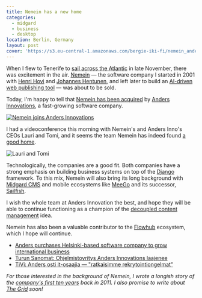 ```yaml
---
title: Nemein has a new home
categories:
  - midgard
  - business
  - desktop
location: Berlin, Germany
layout: post
cover: 'https://s3.eu-central-1.amazonaws.com/bergie-iki-fi/nemein_anders.png'
---
```

When I flew to Tenerife to [sail across the Atlantic](https://www.flickr.com/photos/bergie/sets/72157649721117029/) in late November, there was excitement in the air. [Nemein](http://nemein.com/) &mdash; the software company I started in 2001 with [Henri Hovi](http://www.patidure.com/) and [Johannes Hentunen](http://www.haedong-kumdo.fi/), and left later to build an [AI-driven web publishing tool](https://thegrid.io/#6) &mdash; was about to be sold.

Today, I'm happy to tell that [Nemein has been acquired](https://www.andersinnovations.com/en/news/181/anders-innovations-inc-purchases-helsinki-based-software-company-grow-international-business/) by [Anders Innovations](https://www.andersinnovations.com/en/), a fast-growing software company.

[![Nemein joins Anders Innovations](https://s3.eu-central-1.amazonaws.com/bergie-iki-fi/nemein_anders_small.png)](https://s3.eu-central-1.amazonaws.com/bergie-iki-fi/nemein_anders.png)

I had a videoconference this morning with Nemein's and Anders Inno's CEOs Lauri and Tomi, and it seems the team Nemein has indeed found [a good home](https://www.andersinnovations.com/en/company/people/).

![Lauri and Tomi](https://s3.eu-central-1.amazonaws.com/bergie-iki-fi/nemein_andersinno_lauri_tomi_small.jpg)

Technologically, the companies are a good fit. Both companies have a strong emphasis on building business systems on top of the [Django](https://www.djangoproject.com/) framework. To this mix, Nemein will also bring its long background with [Midgard CMS](http://midgard-project.org/) and mobile ecosystems like [MeeGo](http://bergie.iki.fi/blog/meego-diaspora/) and its successor, [Sailfish](http://bergie.iki.fi/blog/jolla-sailfish/).

I wish the whole team at Anders Innovation the best, and hope they will be able to continue functioning as a champion of the [decoupled content management](http://bergie.iki.fi/blog/decoupling_content_management/) idea.

Nemein has also been a valuable contributor to the [Flowhub](https://flowhub.io/) ecosystem, which I hope will continue.

* [Anders purchases Helsinki-based software company to grow international business](https://www.andersinnovations.com/en/news/181/anders-innovations-inc-purchases-helsinki-based-software-company-grow-international-business/)
* [Turun Sanomat: Ohjelmistoyritys Anders Innovations laajenee](http://ts.fi/uutiset/talous/721924/Ohjelmistoyritys+Anders+Innovations+laajenee)
* [TiVi: Anders osti it-osaajia &mdash; "ratkaisimme rekrytointiongelmat"](http://www.tivi.fi/kaikki_uutiset/anders+osti+itosaajia+ndash+quotratkaisimme+rekrytointiongelmatquot/a1041525)

*For those interested in the background of Nemein, I wrote a longish story of the [company's first ten years](http://bergie.iki.fi/blog/ten_years_of_nemein/) back in 2011. I also promise to write about [The Grid](https://thegrid.io/#6) soon!*
